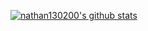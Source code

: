 [![nathan130200's github stats](https://github-readme-stats.vercel.app/api?username=nathan130200)](https://github.com/nathan130200)

